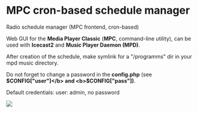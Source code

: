 MPC cron-based schedule manager
============

Radio schedule manager (MPC frontend, cron-based)

Web GUI for the <b>Media Player Classic</b> (<b>MPC</b>, command-line utility), can be used with <b>Icecast2</b> and <b>Music Player Daemon (MPD)</b>.

After creation of the schedule, make symlink for a "/programms" dir in your mpd music directory.

Do not forget to change a password in the <b>config.php</b> (see <b>$CONFIG["user"]</b> and <b>$CONFIG["pass"])</b>.

Default credentials: user: admin, no password

<img src="http://jsound.org/img/schedule.png">
